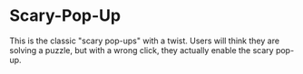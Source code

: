 Scary-Pop-Up
============

This is the classic "scary pop-ups" with a twist. Users will think they are solving a puzzle, but with a wrong click, they actually enable the scary pop-up.
